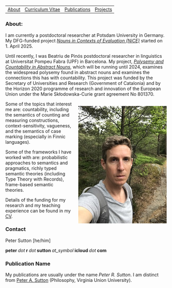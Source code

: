 <!-- <head><meta name="google-site-verification" content="nIYpAe--f79JfspkWPMP_lpuxDc4LZy8qMC5QN8zp9Q" /></head>-->

<table>
  <tbody>
    <tr>
      <td><a href="index">About</a></td>
      <td><a href="cv">Curriculum Vitae</a></td>
      <td><a href="papers">Publications</a></td>
      <td><a href="projects">Projects</a></td>
    </tr>
    </tbody>
</table>




<!-- wp:heading {"level":3} -->
<h3>About:</h3>
<!-- /wp:heading -->

<!-- wp:paragraph -->
<p>I am currently a postdoctoral researcher at Potsdam University in Germany. My DFG-funded project <a href="https://sites.google.com/view/pcan-project"><i>Nouns in Contexts of Evaluation (NiCE)</i></a> started on 1. April 2025.</p> 
  
<p>Until recently, I was Beatriu de Pinós postdoctoral researcher in linguistics at Universitat Pompeu Fabra (UPF) in Barcelona. My project,  <a href="https://sites.google.com/view/pcan-project"><i>Polysemy and Countability in Abstract Nouns</i></a>, which will be running until 2024, examines the widespread polysemy found in abstract nouns and examines the connections this has with countability. This project was funded by the Secretary of Universities and Research (Government of Catalonia) and by the Horizon 2020 programme of research and innovation of the European Union under the Marie Sk&#322;odowska-Curie grant agreement No 801370.</p>

<!--<p>Previous to Barcelona, I was working at HHU Düsseldorf as the postdoctoral researcher on the project&nbsp;'<a href="https://sites.google.com/view/individuation">Individuation of Eventualities and Abstract Things</a>', a project funded by the German Research Foundation (DFG).</p>-->
<!-- /wp:paragraph -->

<!-- wp:image {"align":"left","id":88,"width":276,"height":367} -->
<!--<div class="wp-block-image"><figure class="alignleft is-resized">
  </figure></div> -->
  
<img src="photo_2.jpeg" align="right" alt="" class="wp-image-88" width="276" height="367" style="margin: 15px 0px 0px 20px;" />

<p>Some of the topics that interest me are: countability, including the semantics of counting and measuring constructions, context-sensitivity, vagueness, and the semantics of case marking (especially in Finnic languages).</p>


<!-- wp:paragraph -->
<p>Some of the frameworks I have worked with are: probabilistic approaches to semantics and pragmatics, richly typed semantic theories (including Type Theory with Records), frame-based semantic theories.</p>
<!-- /wp:paragraph -->

<!-- wp:paragraph -->
<p>Details of the funding for my research and my teaching experience can be found in&nbsp;my <a href="cv21_01.pdf" data-type="page" data-id="29">CV</a>.</p>
<!-- /wp:paragraph -->



### Contact

<p>Peter Sutton [he/him]</p>

<p><strong>peter&nbsp;</strong><em>dot</em><strong>&nbsp;r&nbsp;</strong><em>dot</em><strong>&nbsp;sutton&nbsp;</strong><em>at_symbol</em><strong>&nbsp;icloud&nbsp;</strong><em>dot</em><strong>&nbsp;com</strong></p>

<!-- <p> Department of translation and language sciences <br>
Universitat Pompeu Fabra, Barcelona <br>
Edifici Roc Boronat (campus del Poblenou) <br>
Roc Boronat 138  <br>
Room 52.621 <br>
08018 Barcelona, Spain</p> -->
<!--<p>Heinrich-Heine-Universität Düsseldorf<br>Abteilung für Allgemeine Sprachwissenschaft <br>Institut für Sprache und Information<br>24.53 &nbsp;00.87<br>Universitätsstraße 1<br>40225 Düsseldorf</p> --> 


### Publication Name

My publications are usually under the name <i>Peter R. Sutton</i>. I am distinct from <a href="https://sites.google.com/site/vuuphilosophers/dr-sutton-s-home-page">Peter A. Sutton</a> (Philosophy, Virginia Union University).
  
 


<!--
You can use the [editor on GitHub](https://github.com/peter-sutton/peter-sutton.github.io/edit/main/index.md) to maintain and preview the content for your website in Markdown files.

Whenever you commit to this repository, GitHub Pages will run [Jekyll](https://jekyllrb.com/) to rebuild the pages in your site, from the content in your Markdown files.

### Markdown

Markdown is a lightweight and easy-to-use syntax for styling your writing. It includes conventions for

```markdown
Syntax highlighted code block

# Header 1
## Header 2
### Header 3

- Bulleted
- List

1. Numbered
2. List

**Bold** and _Italic_ and `Code` text

[Link](url) and ![Image](src)
```

For more details see [GitHub Flavored Markdown](https://guides.github.com/features/mastering-markdown/).

### Jekyll Themes

Your Pages site will use the layout and styles from the Jekyll theme you have selected in your [repository settings](https://github.com/peter-sutton/peter-sutton.github.io/settings). The name of this theme is saved in the Jekyll `_config.yml` configuration file.

### Support or Contact

Having trouble with Pages? Check out our [documentation](https://docs.github.com/categories/github-pages-basics/) or [contact support](https://support.github.com/contact) and we’ll help you sort it out.--> 

